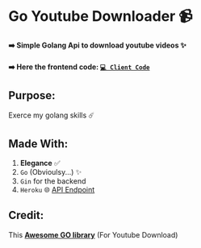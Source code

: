 # Go Youtube Downloader 📹

#### ➡️ Simple Golang Api to download youtube videos ✨

#### ➡️ Here the frontend code: [`💻 Client Code`](https://github.com/Ilingu/go-ytdl/tree/main/client)

## Purpose:

Exerce my golang skills ☄️

## Made With:

1. **Elegance** ✅
2. `Go` (Obvioulsy...) ✨
3. `Gin` for the backend
4. `Heroku` 🌐 [API Endpoint](https://go-ytdl.herokuapp.com/)

## Credit:

This [**Awesome GO library**](https://github.com/kkdai/youtube) (For Youtube Download)
